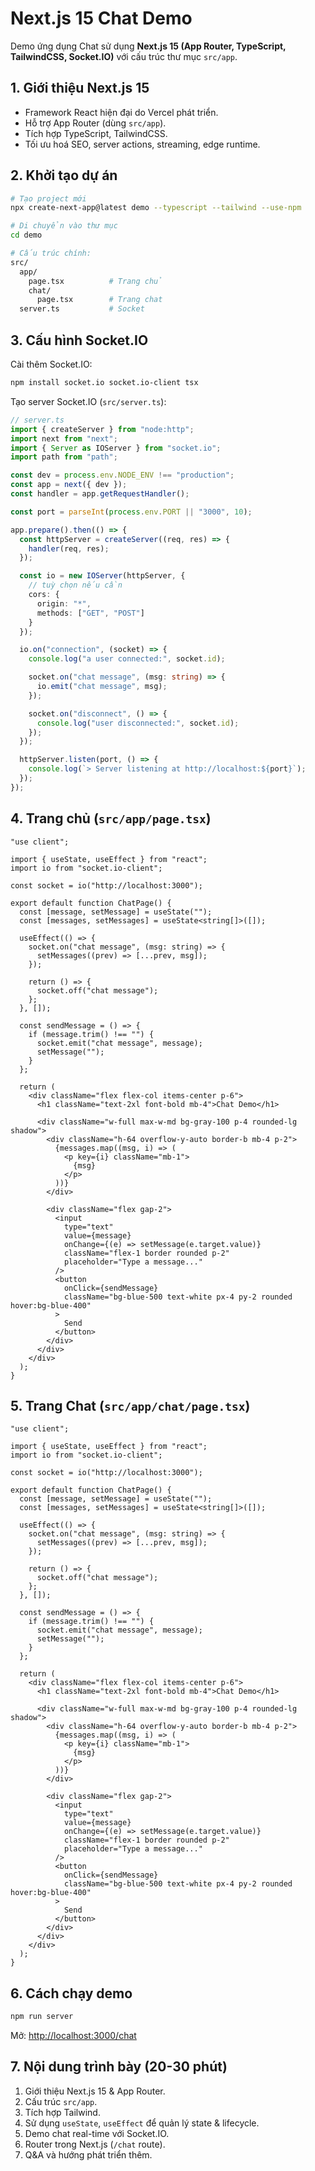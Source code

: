 # Next.js 15 Chat Demo

Demo ứng dụng Chat sử dụng **Next.js 15 (App Router, TypeScript, TailwindCSS, Socket.IO)** với cấu trúc thư mục `src/app`.

## 1. Giới thiệu Next.js 15

- Framework React hiện đại do Vercel phát triển.
- Hỗ trợ App Router (dùng `src/app`).
- Tích hợp TypeScript, TailwindCSS.
- Tối ưu hoá SEO, server actions, streaming, edge runtime.

## 2. Khởi tạo dự án

```bash
# Tạo project mới
npx create-next-app@latest demo --typescript --tailwind --use-npm

# Di chuyển vào thư mục
cd demo

# Cấu trúc chính:
src/
  app/
    page.tsx          # Trang chủ
    chat/
      page.tsx        # Trang chat
  server.ts           # Socket
```

## 3. Cấu hình Socket.IO

Cài thêm Socket.IO:

```bash
npm install socket.io socket.io-client tsx
```

Tạo server Socket.IO (`src/server.ts`):

```ts
// server.ts
import { createServer } from "node:http";
import next from "next";
import { Server as IOServer } from "socket.io";
import path from "path";

const dev = process.env.NODE_ENV !== "production";
const app = next({ dev });
const handler = app.getRequestHandler();

const port = parseInt(process.env.PORT || "3000", 10);

app.prepare().then(() => {
  const httpServer = createServer((req, res) => {
    handler(req, res);
  });

  const io = new IOServer(httpServer, {
    // tuỳ chọn nếu cần
    cors: {
      origin: "*",
      methods: ["GET", "POST"]
    }
  });

  io.on("connection", (socket) => {
    console.log("a user connected:", socket.id);

    socket.on("chat message", (msg: string) => {
      io.emit("chat message", msg);
    });

    socket.on("disconnect", () => {
      console.log("user disconnected:", socket.id);
    });
  });

  httpServer.listen(port, () => {
    console.log(`> Server listening at http://localhost:${port}`);
  });
});

```

## 4. Trang chủ (`src/app/page.tsx`)

```tsx
"use client";

import { useState, useEffect } from "react";
import io from "socket.io-client";

const socket = io("http://localhost:3000");

export default function ChatPage() {
  const [message, setMessage] = useState("");
  const [messages, setMessages] = useState<string[]>([]);

  useEffect(() => {
    socket.on("chat message", (msg: string) => {
      setMessages((prev) => [...prev, msg]);
    });

    return () => {
      socket.off("chat message");
    };
  }, []);

  const sendMessage = () => {
    if (message.trim() !== "") {
      socket.emit("chat message", message);
      setMessage("");
    }
  };

  return (
    <div className="flex flex-col items-center p-6">
      <h1 className="text-2xl font-bold mb-4">Chat Demo</h1>

      <div className="w-full max-w-md bg-gray-100 p-4 rounded-lg shadow">
        <div className="h-64 overflow-y-auto border-b mb-4 p-2">
          {messages.map((msg, i) => (
            <p key={i} className="mb-1">
              {msg}
            </p>
          ))}
        </div>

        <div className="flex gap-2">
          <input
            type="text"
            value={message}
            onChange={(e) => setMessage(e.target.value)}
            className="flex-1 border rounded p-2"
            placeholder="Type a message..."
          />
          <button
            onClick={sendMessage}
            className="bg-blue-500 text-white px-4 py-2 rounded hover:bg-blue-400"
          >
            Send
          </button>
        </div>
      </div>
    </div>
  );
}
```

## 5. Trang Chat (`src/app/chat/page.tsx`)

```tsx
"use client";

import { useState, useEffect } from "react";
import io from "socket.io-client";

const socket = io("http://localhost:3000");

export default function ChatPage() {
  const [message, setMessage] = useState("");
  const [messages, setMessages] = useState<string[]>([]);

  useEffect(() => {
    socket.on("chat message", (msg: string) => {
      setMessages((prev) => [...prev, msg]);
    });

    return () => {
      socket.off("chat message");
    };
  }, []);

  const sendMessage = () => {
    if (message.trim() !== "") {
      socket.emit("chat message", message);
      setMessage("");
    }
  };

  return (
    <div className="flex flex-col items-center p-6">
      <h1 className="text-2xl font-bold mb-4">Chat Demo</h1>

      <div className="w-full max-w-md bg-gray-100 p-4 rounded-lg shadow">
        <div className="h-64 overflow-y-auto border-b mb-4 p-2">
          {messages.map((msg, i) => (
            <p key={i} className="mb-1">
              {msg}
            </p>
          ))}
        </div>

        <div className="flex gap-2">
          <input
            type="text"
            value={message}
            onChange={(e) => setMessage(e.target.value)}
            className="flex-1 border rounded p-2"
            placeholder="Type a message..."
          />
          <button
            onClick={sendMessage}
            className="bg-blue-500 text-white px-4 py-2 rounded hover:bg-blue-400"
          >
            Send
          </button>
        </div>
      </div>
    </div>
  );
}
```

## 6. Cách chạy demo

```bash
npm run server
```

Mở: [http://localhost:3000/chat](http://localhost:3000/chat)

## 7. Nội dung trình bày (20-30 phút)

1. Giới thiệu Next.js 15 & App Router.
2. Cấu trúc `src/app`.
3. Tích hợp Tailwind.
4. Sử dụng `useState`, `useEffect` để quản lý state & lifecycle.
5. Demo chat real-time với Socket.IO.
6. Router trong Next.js (`/chat` route).
7. Q&A và hướng phát triển thêm.
